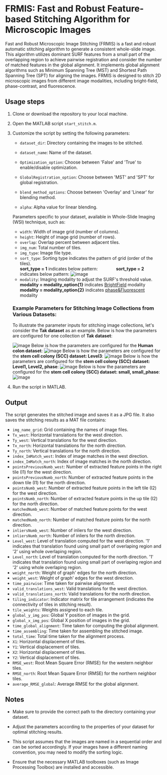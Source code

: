 # FRMIS: Fast and Robust Feature-based Stitching Algorithm for Microscopic Images

Fast and Robust Microscopic Image Stitching (FRMIS) is a fast and robust automatic stitching algorithm to generate a consistent whole-slide image. This algorithm utilizes dominant SURF features from a small part of the overlapping region to achieve pairwise registration and consider the number of matched features in the global alignment. It implements global alignment algorithms such as Minimum Spanning Tree (MST) and Shortest Path Spanning Tree (SPT) for aligning the images. FRMIS is designed to stitch 2D microscopic images from different image modalities, including bright-field, phase-contrast, and fluorescence. 

## Usage steps

1. Clone or download the repository to your local machine.

2. Open the MATLAB script `start_stitch.m`.

3. Customize the script by setting the following parameters:

    - `dataset_dir`: Directory containing the images to be stitched.
    
    - `dataset_name`: Name of the dataset.
    
    - `Optimization_option`: Choose between 'False' and 'True' to enable/disable optimization.
    
    - `GlobalRegistration_option`: Choose between 'MST' and 'SPT' for global registration.
    
    - `blend_method_options`: Choose between 'Overlay' and 'Linear' for blending method.
    
    - `alpha`: Alpha value for linear blending.
    
    Parameters specific to your dataset, available in Whole-Slide Imaging (WSI) technique, such as:
    - `width`: Width of image grid (number of columns).
    - `height`: Height of image grid (number of rows).
    - `overlap`: Overlap percent between adjacent tiles.
    - `img_num`: Total number of tiles.
    - `img_type`: Image file type.
    - `sort_type`: Sorting type indicates the pattern of grid (order of the tiles).  
        **sort_type = 1** indicates below pattern: &nbsp; &nbsp; &nbsp; &nbsp;  &nbsp; &nbsp; &nbsp; **sort_type = 2** indicates below pattern:
        ![image](https://github.com/labCOI/FRMIS/assets/60792530/e0440b5c-fc1c-4ae5-b96e-a492134e01a1)
    - `modality`: Imaging modality to adjust the SURF's threshold value.   
        **modality = modality_option{1}** indicates <ins>BrightField</ins> modality  
        **modality = modality_option{2}** indicates <ins>phase&Fluorescent</ins> modality
   
    ### Example Parameters for Stitching Image Collections from Various Datasets:

    To illustrate the parameter inputs for stitching image collections, let's consider the **Tak dataset** as an example. Below is how the parameters are configured for one collection of **Tak dataset**:

    ![image](https://github.com/labCOI/FRMIS/assets/60792530/9575a0f1-379a-4702-9371-8f4c3db290bd) 
    Below is how the parameters are configured for the **Human colon dataset**: 
    ![image](https://github.com/labCOI/FRMIS/assets/60792530/2a904a4e-3bcb-4432-953d-fa0ed9dfbeeb) 
    Below is how the parameters are configured for the **stem cell colony (SCC) dataset: Level3**: 
    ![image](https://github.com/labCOI/FRMIS/assets/60792530/a39ebb15-be32-4378-a7cd-e739cae6e512) 
    Below is how the parameters are configured for the **stem cell colony (SCC) dataset: Level1, Level2, phase**: 
    ![image](https://github.com/labCOI/FRMIS/assets/60792530/fca7f7d9-0395-4982-ba1a-345f9c1649bd) 
    Below is how the parameters are configured for the **stem cell colony (SCC) dataset: small, small_phase**: 
    ![image](https://github.com/labCOI/FRMIS/assets/60792530/0cc3f0aa-74da-4e16-b485-0b8b066db609)
5. Run the script in MATLAB.

## Output

The script generates the stitched image and saves it as a JPG file. It also saves the stitching results as a MAT file contains:

- `img_name_grid`: Grid containing the names of image files.
- `Tx_west`: Horizontal translations for the west direction.
- `Ty_west`: Vertical translations for the west direction.
- `Tx_north`: Horizontal translations for the north direction.
- `Ty_north`: Vertical translations for the north direction.
- `index_ImMatch_west`: Index of image matches in the west direction.
- `index_ImMatch_north`: Index of image matches in the north direction.
- `pointsPreviousNumb_west`: Number of extracted feature points in the right tile (I1) for the west direction.
- `pointsPreviousNumb_north`: Number of extracted feature points in the down tile (I1) for the north direction.
- `pointsNumb_west`: Number of extracted feature points in the left tile (I2) for the west direction.
- `pointsNumb_north`: Number of extracted feature points in the up tile (I2) for the north direction.
- `matchedNumb_west`: Number of matched feature points for the west direction.
- `matchedNumb_north`: Number of matched feature points for the north direction.
- `inliersNumb_west`: Number of inliers for the west direction.
- `inliersNumb_north`: Number of inliers for the north direction.
- `Level_west`: Level of translation computed  for the west direction. '1' indicates that translation found using small part of overlaping region and '2' using whole overlaping region.
- `Level_north`: Level of translation computed for the north direction. '1' indicates that translation found using small part of overlaping region and '2' using whole overlaping region.
- `weight_north`: Weight of graph' edges for the north direction.
- `weight_west`: Weight of graph' edges for the west direction.
- `time_pairwise`: Time taken for pairwise alignment.
- `valid_translations_west`: Valid translations for the west direction.
- `valid_translations_north`: Valid translations for the north direction.
- `tiling_indicator`: Indicator matrix for tile arrangement (indicates the connectivity of tiles in stitching result).
- `tile_weights`: Weights assigned to each tile.
- `global_y_img_pos`: Global Y position of images in the grid.
- `global_x_img_pos`: Global X position of images in the grid.
- `time_global_alignment`: Time taken for computing the global alignment.
- `time_assembling`: Time taken for assembling the stitched image.
- `total_time`: Total time taken for the alignment process.
- `X1`: Horizontal displacement of tiles.
- `Y1`: Vertical displacement of tiles.
- `X2`: Horizontal displacement of tiles.
- `Y2`: Vertical displacement of tiles.
- `RMSE_west`: Root Mean Square Error (RMSE) for the western neighbor tiles.
- `RMSE_north`: Root Mean Square Error (RMSE) for the northern neighbor tiles.
- `average_RMSE_global`: Average RMSE for the global alignment.

## Notes

- Make sure to provide the correct path to the directory containing your dataset.

- Adjust the parameters according to the properties of your dataset for optimal stitching results.

- This script assumes that the images are named in a sequential order and can be sorted accordingly. If your images have a different naming convention, you may need to modify the sorting logic.

- Ensure that the necessary MATLAB toolboxes (such as Image Processing Toolbox) are installed and accessible.



